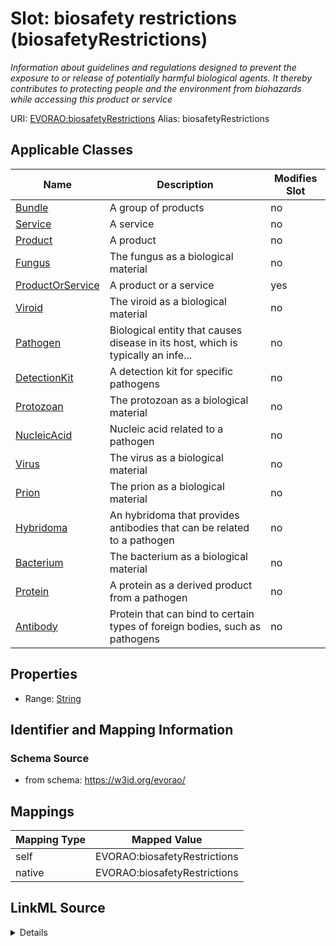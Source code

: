 

# Slot: biosafety restrictions (biosafetyRestrictions) 


_Information about guidelines and regulations designed to prevent the exposure to or release of potentially harmful biological agents. It thereby contributes to protecting people and the environment from biohazards while accessing this product or service_





URI: [EVORAO:biosafetyRestrictions](https://w3id.org/evorao/biosafetyRestrictions)
Alias: biosafetyRestrictions

<!-- no inheritance hierarchy -->





## Applicable Classes

| Name | Description | Modifies Slot |
| --- | --- | --- |
| [Bundle](Bundle.md) | A group of products |  no  |
| [Service](Service.md) | A service |  no  |
| [Product](Product.md) | A product |  no  |
| [Fungus](Fungus.md) | The fungus as a biological material |  no  |
| [ProductOrService](ProductOrService.md) | A product or a service |  yes  |
| [Viroid](Viroid.md) | The viroid as a biological material |  no  |
| [Pathogen](Pathogen.md) | Biological entity that causes disease in its host, which is typically an infe... |  no  |
| [DetectionKit](DetectionKit.md) | A detection kit for specific pathogens |  no  |
| [Protozoan](Protozoan.md) | The protozoan as a biological material |  no  |
| [NucleicAcid](NucleicAcid.md) | Nucleic acid related to a pathogen |  no  |
| [Virus](Virus.md) | The virus as a biological material |  no  |
| [Prion](Prion.md) | The prion as a biological material |  no  |
| [Hybridoma](Hybridoma.md) | An hybridoma that provides antibodies that can be related to a pathogen |  no  |
| [Bacterium](Bacterium.md) | The bacterium as a biological material |  no  |
| [Protein](Protein.md) | A protein as a derived product from a pathogen |  no  |
| [Antibody](Antibody.md) | Protein that can bind to certain types of foreign bodies, such as pathogens |  no  |







## Properties

* Range: [String](String.md)





## Identifier and Mapping Information







### Schema Source


* from schema: https://w3id.org/evorao/




## Mappings

| Mapping Type | Mapped Value |
| ---  | ---  |
| self | EVORAO:biosafetyRestrictions |
| native | EVORAO:biosafetyRestrictions |




## LinkML Source

<details>
```yaml
name: biosafetyRestrictions
description: Information about guidelines and regulations designed to prevent the
  exposure to or release of potentially harmful biological agents. It thereby contributes
  to protecting people and the environment from biohazards while accessing this product
  or service
title: biosafety restrictions
from_schema: https://w3id.org/evorao/
rank: 1000
alias: biosafetyRestrictions
domain_of:
- ProductOrService
range: string
required: false
multivalued: false

```
</details>